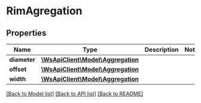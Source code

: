 # RimAgregation

## Properties
Name | Type | Description | Notes
------------ | ------------- | ------------- | -------------
**diameter** | [**\WsApiClient\Model\Aggregation**](Aggregation.md) |  | 
**offset** | [**\WsApiClient\Model\Aggregation**](Aggregation.md) |  | 
**width** | [**\WsApiClient\Model\Aggregation**](Aggregation.md) |  | 

[[Back to Model list]](../README.md#documentation-for-models) [[Back to API list]](../README.md#documentation-for-api-endpoints) [[Back to README]](../README.md)


